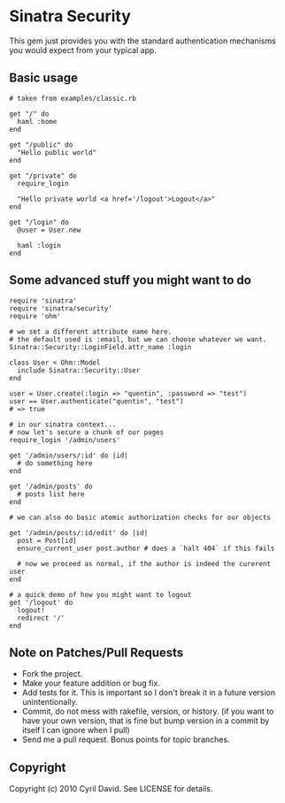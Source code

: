 Sinatra Security
================

This gem just provides you with the standard authentication mechanisms you would expect from your typical app.

Basic usage
-----------
 
    # taken from examples/classic.rb

    get "/" do
      haml :home
    end

    get "/public" do
      "Hello public world"
    end

    get "/private" do
      require_login

      "Hello private world <a href='/logout'>Logout</a>"
    end

    get "/login" do
      @user = User.new

      haml :login
    end

Some advanced stuff you might want to do
----------------------------------------
    
    require 'sinatra'
    require 'sinatra/security'
    require 'ohm'
    
    # we set a different attribute name here. 
    # the default used is :email, but we can choose whatever we want.
    Sinatra::Security::LoginField.attr_name :login

    class User < Ohm::Model
      include Sinatra::Security::User
    end

    user = User.create(:login => "quentin", :password => "test")
    user == User.authenticate("quentin", "test")
    # => true
  
    # in our sinatra context...
    # now let's secure a chunk of our pages
    require_login '/admin/users'

    get '/admin/users/:id' do |id|
      # do something here
    end

    get '/admin/posts' do
      # posts list here
    end

    # we can also do basic atomic authorization checks for our objects

    get '/admin/posts/:id/edit' do |id|
      post = Post[id]
      ensure_current_user post.author # does a `halt 404` if this fails

      # now we proceed as normal, if the author is indeed the curerent user
    end
    
    # a quick demo of how you might want to logout
    get '/logout' do
      logout!
      redirect '/'
    end


Note on Patches/Pull Requests
-----------------------------
 
* Fork the project.
* Make your feature addition or bug fix.
* Add tests for it. This is important so I don't break it in a
  future version unintentionally.
* Commit, do not mess with rakefile, version, or history.
  (if you want to have your own version, that is fine but bump version in a commit by itself I can ignore when I pull)
* Send me a pull request. Bonus points for topic branches.

Copyright
---------
Copyright (c) 2010 Cyril David. See LICENSE for details.
